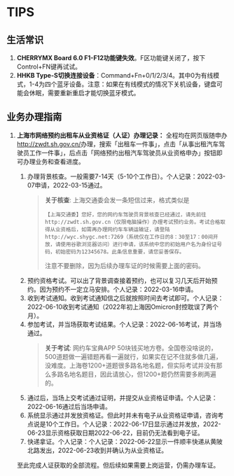 # TIPS

## 生活常识

1. **CHERRYMX Board 6.0 F1-F12功能键失效**。F区功能键关闭了，按下Control+FN键再试试。
2. **HHKB Type-S切换连接设备**：Command+Fn+0/1/2/3/4。其中0为有线模式，1-4为四个蓝牙设备。注意：如果在有线模式的情况下关机设备，键盘可能会休眠，需要重新重启才能切换蓝牙模式。

## 业务办理指南

1. **上海市网络预约出租车从业资格证（人证）办理记录：** 全程均在网页版随申办<http://zwdt.sh.gov.cn/>办理，搜索「出租车一件事」，点击「从事出租汽车驾驶员工作一件事」，后点击「网络预约出租汽车驾驶员从业资格申办」按钮即可办理业务和查看进度。
    1. 办理背景核查。一般需要7-14天（5-10个工作日）。个人记录：2022-03-07申请，2022-03-15通过。
        > **关于核查**: 上海交通委会发一条短信过来，格式类似是
        > ```
        > 【上海交通委】您好，您的网约车驾驶员背景核查已经通过，请先前往http://zwdt.sh.gov.cn（仅限电脑操作）办理考试预约业务。考试合格取得从业资格后，如需再办理网约车车辆运输证，请登陆http://wyc.shygc.net:7269（系统仅在工作日的8：30至17：00间开放，请使用谷歌浏览器访问）进行申请，该系统中您的初始用户名为身份证号码，初始密码为12345678。此条信息重要，请您妥善保存。
        > ```
        > 注意不要删除，因为后续办理车证的时候需要上面的密码。
    2. 预约资格考试。可以出了背景调查接着预约，也可以复习几天后开始预约。因为预约不一定立马安排。个人记录：2022-03-16申请。
    3. 收到考试通知。收到考试通知信之后就按照时间去考试即可。个人记录：2022-06-10收到考试通知（2022年初上海因Omicron封控耽误了两个月）。
    4. 参加考试，并当场获取考试结果。个人记录：2022-06-16考试，并当场通过。
        > **关于考试**: 网约车宝典APP 50块钱买地方卷。全国卷没啥说的，500道题做一遍错题再看一遍就行，如果实在记不住就多做几遍，没难度。上海卷1200+道题很多路名地名题，但实际考试并没有那么多路名地名题目，因此请放心，但1200+题仍然需要多刷两遍的。
    5. 通过后，当场上交考试通过证明，并提交从业资格证申请。个人记录：2022-06-16通过后当场申请。
    6. 系统显示通过并发放资格证。但此时并未有电子从业资格证申请，咨询考点说是10个工作日。个人记录：2022-06-17日显示通过并发放，2022-06-23显示资格获取日期2022-06-22，目前仍无法看到电子证。
    7. 快递拿证。个人记录：个人记录：2022-06-22显示一件顺丰快递从黄陂北路发出，2022-06-23收到并确认为从业资格证。
    
    至此完成人证获取的全部流程。但后续如果需要上岗运营，仍需办理车证。

